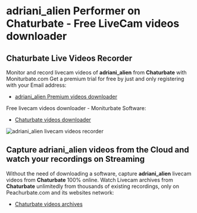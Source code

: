 # adriani_alien Performer on Chaturbate - Free LiveCam videos downloader

## Chaturbate Live Videos Recorder

Monitor and record livecam videos of **adriani_alien** from **Chaturbate** with Moniturbate.com
Get a premium trial for free by just and only registering with your Email address:
* [adriani_alien Premium videos downloader](https://moniturbate.com/request-demo-licence-key.html)

Free livecam videos downloader - Moniturbate Software:
* [Chaturbate videos downloader](https://moniturbate.com/moniturbate-download-software.html)

![adriani_alien livecam videos recorder](https://peachurnet.com/templates/moniturbate-software.png)


## Capture adriani_alien videos from the Cloud and watch your recordings on Streaming

Without the need of downloading a software, capture **adriani_alien** livecam videos from **Chaturbate** 100% online.
Watch Livecam archives from **Chaturbate** unlimitedly from thousands of existing recordings, only on Peachurbate.com and its websites network:
* [Chaturbate videos archives](https://peachurnet.com/)